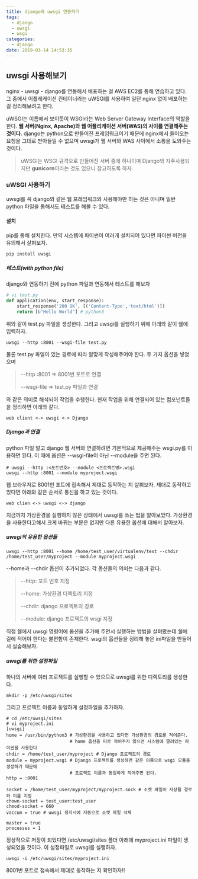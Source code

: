 ```yaml
---
title: django와 uwsgi 연동하기 
tags:
  - django
  - uwsgi
  - wsgi
categories:
  - django
date: 2019-03-14 14:53:35
---
```


## uwsgi 사용해보기

nginx - uwsgi - django를 연동해서 배포하는 걸 AWS EC2를 통해 연습하고 있다. 그 중에서 어플레케이션 컨테이너라는 uWSGI를 사용하여 일단 nginx 없이 배포하는 걸 정리해보려고 한다.

uWSGI는 이름에서 보이듯이 WSGI라는 Web Server Gateway Interface의 역할을 한다. **웹 서버(Nginx, Apache)와  웹 어플리케이션 서버(WAS)의 사이를 연결해주는 것이다.** django는 python으로 만들어진 프레임워크이기 때문에 nginx에서 들어오는 요청을 그대로 받아들일 수 없으며 uwsgi가 웹 서버와 WAS 사이에서 소통을 도와주는 것이다. 

> uWSGI는 WSGI 규격으로 만들어진 서버 중에 하나이며 Django와 자주사용되지만 **gunicorn**이라는 것도 있으니 참고하도록 하자.



### uWSGI 사용하기

uwsgi를 꼭 django와 같은 웹 프레임워크와 사용해야만 하는 것은 아니며 일반 python 파일을 통해서도 테스트를 해볼 수 있다.

#### 설치

pip를 통해 설치한다. 만약 시스템에 파이썬이 여러개 설치되어 있다면 파이썬 버전을 유의해서 살펴보자.

~~~ shell
pip install uwsgi
~~~



##### 테스트(with python file)

django와 연동하기 전에 python 파일과 연동해서 테스트를 해보자

~~~python
# vi test.py
def application(env, start_response):
    start_response('200 OK', [('Content-Type','text/html')])
    return [b"Hello World"] # python3
~~~

위와 같이 test.py 파일을 생성한다. 그리고 uwsgi를 실행하기 위해 아래와 같이 쉘에 입력하자.

~~~shell
uwsgi --http :8001 --wsgi-file test.py
~~~

물론 test.py 파일이 있는 경로에 따라 알맞게 작성해주어야 한다. 두 가지 옵션을 넣었으며

> --http :8001 => 8001번 포트로 연결
>
> --wsgi-file => test.py 파일과 연결

와 같은 의미로 해석되어 작업을 수행한다. 현재 작업을 위해 연결되어 있는 컴포넌트들을 정리하면 아래와 같다. 

~~~shell
web client <-> uwsgi <-> Django
~~~



##### Django과 연결

python 파일 말고 django 웹 서버와 연결하려면 기본적으로 제공해주는 wsgi.py를 이용하면 된다. 이 때에 옵션은 --wsgi-file이 아닌 --module을 주면 된다.

~~~shell
# uwsgi --http :<포트번호> --module <프로젝트명>.wsgi
uwsgi --http :8001 --module myproject.wsgi
~~~

웹 브라우저로 8001번 포트에 접속해서 제대로 동작하는 지 살펴보자. 제대로 동작하고 있다면 아래와 같은 순서로 통신을 하고 있는 것이다.

~~~shell
web clien <-> uwsgi <-> django
~~~



지금까지 가상환경을 실행하지 않은 상태에서 uwsgi를 쓰는 법을 알아보았다. 가상환경을 사용한다고해서 크게 바뀌는 부분은 없지만 다른 유용한 옵션에 대해서 알아보자.

##### uwsgi의 유용한 옵션들

~~~shell
uwsgi --http :8001 --home /home/test_user/virtualenv/test --chdir /home/test_user/myproject --module myproject.wsgi
~~~

--home과 --chdir 옵션이 추가되었다. 각 옵션들의 의미는 다음과 같다.

> --http: 포트 번호 지정
>
> --home: 가상환경 디렉토리 지정
>
> --chdir: django 프로젝트의 경로
>
> --module: django 프로젝트의 wsgi 지정

직접 쉘에서 uwsgi 명령어에 옵션을 추가해 주면서 실행하는 방법을 살펴봤는데 쉘에 길에 적어야 한다는 불편함이 존재한다. wsgi의 옵션들을 정리해 놓은 ini파일을 만들어서 실습해보자.



##### uwsgi를 위한 설정파일

하나의 서버에 여러 프로젝트를 실행할 수 있으므로 uwsgi를 위한 디렉토리를 생성한다.

~~~shell
mkdir -p /etc/uwsgi/sites
~~~

그리고 프로젝트 이름과 동일하게 설정파일을 추가하자.

~~~shell
# cd /etc/uwsgi/sites
# vi myproject.ini
[uwsgi]
home = /usr/bin/python3 # 가상환경을 사용하고 있다면 가상환경의 경로를 적어준다.
						# home 옵션을 따로 적어주지 않으면 시스템에 깔려있는 파이썬을 사용한다
chdir = /home/test_user/myproject # Django 프로젝트의 경로
module = myproject.wsgi # Django 프로젝트를 생성하면 같은 이름으로 wsgi 모듈을 생성하기 때문에 
						# 프로젝트 이름과 동일하게 적어주면 된다.
http = :8001

socket = /home/test_user/myproject/myproject.sock # 소켓 파일이 저장될 경로와 이름 지정
chown-socket = test_user:test_user
chmod-socket = 660
vaccum = true # uwsgi 정지시에 자동으로 소켓 파일 삭제

master = true
processes = 1
~~~

정상적으로 저장이 되었다면 /etc/uwsgi/sites 폴더 아래에 myproject.ini 파일이 생성되었을 것이다. 이 설정파일로 uwsgi를 실행하자.

~~~shell
uwsgi -i /etc/uwsgi/sites/myproject.ini
~~~

8001번 포트로 접속해서 제대로 동작하는 지 확인하자!!